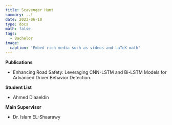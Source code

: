 ```yaml
---
title: Scavenger Hunt
summary: ..!
date: 2023-06-10
type: docs
math: false
tags:
  - Bachelor
image:
  caption: 'Embed rich media such as videos and LaTeX math'
---
```


<!-- Project Description -->

**Publications**
- Enhancing Road Safety: Leveraging CNN-LSTM and Bi-LSTM Models for Advanced Driver Behavior Detection.

**Student List**
- Ahmed Diaaeldin

**Main Supervisor**
- Dr. Islam EL-Shaarawy
